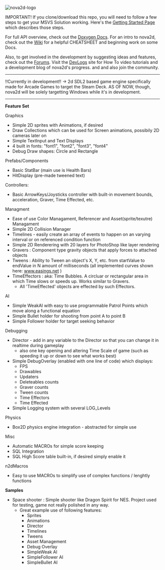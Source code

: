 ![nova2d-logo](https://user-images.githubusercontent.com/49030884/157763854-97bc29ea-1284-43d3-b474-6535abd98ee3.svg)

IMPORTANT! If you clone/download this repo, you will need to follow a few steps to get your MSVS Solution working. Here's the [Getting Started Page](https://github.com/sampenland/nova2d/wiki/Getting-Started) which describes those steps.

For full API overview, check out the [Doxygen Docs](https://n2d.dev/). For an intro to nova2d, check out the [Wiki](https://github.com/sampenland/nova2d/wiki) for a helpful CHEATSHEET and beginning work on some Docs. 

Also, to get involved in the development by suggesting ideas and features, check out the [Forums](https://n2d.dev/forums/index.php/community-forums/). Visit the [DevLogs](https://n2d.dev/forums/) site for How To video tutorials and a development blog of nova2d's progress. and and also join the community.

---
!!Currently in development!! -> 2d SDL2 based game engine specifically made for Arcade Games to target the Steam Deck. AS OF NOW, though, nova2d will be solely targetting Windows while it's in development.

---
**Feature Set**
 
 Graphics
 - Simple 2D sprites with Animations, if desired
 - Draw Collections which can be used for Screen animations, possibily 2D cameras later on
 - Simple TextInput and Text Displays
 - 4 built in fonts: "font1", "font2", "font3", "font4"
 - Debug Draw shapes: Circle and Rectangle
 
 Prefabs/Components
 - Basic StatBar (main use is Health Bars)
 - HitDisplay (pre-made tweened text)
 
 Controllers:
 - Basic ArrowKeys/Joysticks controller with built-in movement bounds, acceleration, Graver, Time Effected, etc.
 
 Managment
 - Ease of use Color Managament, Referencer and Asset(sprite/texutre) Managament
 - Simple 2D Collision Manager
 - Timelines - easily create an array of events to happen on an varying interval or on referenced condition function
 - Simple 2D Renderering with 20 layers for PhotoShop like layer rendering
 - Gravers : Component type gravity objects that apply forces to attached objects
 - Tweens : Ability to Tween an object's X, Y, etc. from startValue to endValue in N amount of milliseconds (all implemented curves shown here: www.easings.net )
 - TimeEffectors : aka: Time Bubbles. A circluar or rectangular area in which Time slows or speeds up. Works similar to Gravers.
	- All 'TimeEffected' objects are effected by such Effectors.
 
 AI
 - Simple WeakAI with easy to use programmable Patrol Points which move along a functional equation
 - Simple Bullet holder for shooting from point A to point B
 - Simple Follower holder for target seeking behavior
 
 Debugging
 - Director - add in any variable to the Director so that you can change it in realtime during gameplay
	- also one key opening and altering Time Scale of game (such as speeding it up or down to see what works best)
 - Simple DebugOverlay (enabled with one line of code) which displays:
	- FPS
	- Drawables
	- Updaters
	- Deleteables counts
	- Graver counts
	- Tween counts
	- Time Effectors
	- Time Effected
 - Simple Logging system with several LOG_Levels
 
 Physics
 - Box2D physics engine integration - abstracted for simple use
 
 Misc
 - Automatic MACROs for simple score keeping
 - SQL Integration
 - SQL High Score table built-in, if desired simply enable it
 
 n2dMacros
 - Easy to use MACROs to simplify use of complex functions / lenghtly functions
 
 **Samples**
 - Space shooter : Simple shooter like Dragon Spirit for NES. Project used for testing, game not really polished in any way.
	- Great example use of following features:
		- Sprites
		- Animations
		- Director
		- Timelines
		- Tweens
		- Asset Management
		- Debug Overlay
		- SimpleWeak AI
		- SimpleFollower AI
		- SimpleBullet AI
 
